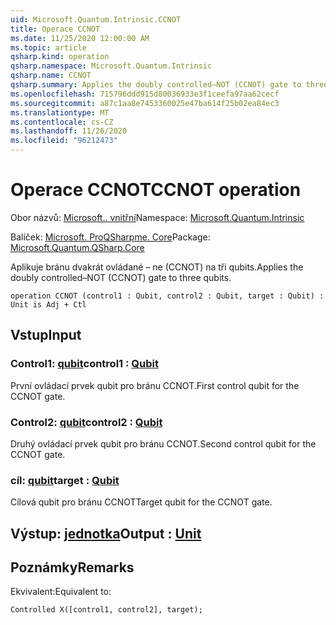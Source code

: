 ```yaml
---
uid: Microsoft.Quantum.Intrinsic.CCNOT
title: Operace CCNOT
ms.date: 11/25/2020 12:00:00 AM
ms.topic: article
qsharp.kind: operation
qsharp.namespace: Microsoft.Quantum.Intrinsic
qsharp.name: CCNOT
qsharp.summary: Applies the doubly controlled–NOT (CCNOT) gate to three qubits.
ms.openlocfilehash: 715796ddd915d80036933e3f1ceefa97aa62cecf
ms.sourcegitcommit: a87c1aa8e7453360025e47ba614f25b02ea84ec3
ms.translationtype: MT
ms.contentlocale: cs-CZ
ms.lasthandoff: 11/26/2020
ms.locfileid: "96212473"
---
```

# <a name="ccnot-operation"></a><span data-ttu-id="f7040-102">Operace CCNOT</span><span class="sxs-lookup"><span data-stu-id="f7040-102">CCNOT operation</span></span>

<span data-ttu-id="f7040-103">Obor názvů: [Microsoft.. vnitřní](xref:Microsoft.Quantum.Intrinsic)</span><span class="sxs-lookup"><span data-stu-id="f7040-103">Namespace: [Microsoft.Quantum.Intrinsic](xref:Microsoft.Quantum.Intrinsic)</span></span>

<span data-ttu-id="f7040-104">Balíček: [Microsoft. ProQSharpme. Core](https://nuget.org/packages/Microsoft.Quantum.QSharp.Core)</span><span class="sxs-lookup"><span data-stu-id="f7040-104">Package: [Microsoft.Quantum.QSharp.Core](https://nuget.org/packages/Microsoft.Quantum.QSharp.Core)</span></span>


<span data-ttu-id="f7040-105">Aplikuje bránu dvakrát ovládané – ne (CCNOT) na tři qubits.</span><span class="sxs-lookup"><span data-stu-id="f7040-105">Applies the doubly controlled–NOT (CCNOT) gate to three qubits.</span></span>

```qsharp
operation CCNOT (control1 : Qubit, control2 : Qubit, target : Qubit) : Unit is Adj + Ctl
```


## <a name="input"></a><span data-ttu-id="f7040-106">Vstup</span><span class="sxs-lookup"><span data-stu-id="f7040-106">Input</span></span>

### <a name="control1--qubit"></a><span data-ttu-id="f7040-107">Control1: [qubit](xref:microsoft.quantum.lang-ref.qubit)</span><span class="sxs-lookup"><span data-stu-id="f7040-107">control1 : [Qubit](xref:microsoft.quantum.lang-ref.qubit)</span></span>

<span data-ttu-id="f7040-108">První ovládací prvek qubit pro bránu CCNOT.</span><span class="sxs-lookup"><span data-stu-id="f7040-108">First control qubit for the CCNOT gate.</span></span>


### <a name="control2--qubit"></a><span data-ttu-id="f7040-109">Control2: [qubit](xref:microsoft.quantum.lang-ref.qubit)</span><span class="sxs-lookup"><span data-stu-id="f7040-109">control2 : [Qubit](xref:microsoft.quantum.lang-ref.qubit)</span></span>

<span data-ttu-id="f7040-110">Druhý ovládací prvek qubit pro bránu CCNOT.</span><span class="sxs-lookup"><span data-stu-id="f7040-110">Second control qubit for the CCNOT gate.</span></span>


### <a name="target--qubit"></a><span data-ttu-id="f7040-111">cíl: [qubit](xref:microsoft.quantum.lang-ref.qubit)</span><span class="sxs-lookup"><span data-stu-id="f7040-111">target : [Qubit](xref:microsoft.quantum.lang-ref.qubit)</span></span>

<span data-ttu-id="f7040-112">Cílová qubit pro bránu CCNOT</span><span class="sxs-lookup"><span data-stu-id="f7040-112">Target qubit for the CCNOT gate.</span></span>



## <a name="output--unit"></a><span data-ttu-id="f7040-113">Výstup: [jednotka](xref:microsoft.quantum.lang-ref.unit)</span><span class="sxs-lookup"><span data-stu-id="f7040-113">Output : [Unit](xref:microsoft.quantum.lang-ref.unit)</span></span>



## <a name="remarks"></a><span data-ttu-id="f7040-114">Poznámky</span><span class="sxs-lookup"><span data-stu-id="f7040-114">Remarks</span></span>

<span data-ttu-id="f7040-115">Ekvivalent:</span><span class="sxs-lookup"><span data-stu-id="f7040-115">Equivalent to:</span></span>

```qsharp
Controlled X([control1, control2], target);
```